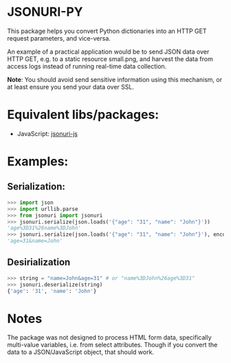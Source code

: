 
JSONURI-PY
==============
 
This package helps you convert Python dictionaries into an HTTP GET request parameters, and vice-versa. 

An example of a practical application would be to send JSON data over HTTP GET, e.g. to a static resource small.png, and harvest the data from access logs instead of running real-time data collection.

**Note**: You should avoid send sensitive information using this mechanism, or at least ensure you send your data over SSL.

Equivalent libs/packages:
==========================

* JavaScript: [jsonuri-js](https://github.com/guidj/jsonuri-js)

Examples:
=============

Serialization:
---------------

```python
>>> import json
>>> import urllib.parse
>>> from jsonuri import jsonuri
>>> jsonuri.serialize(json.loads('{"age": "31", "name": "John"}'))
'age%3D31%26name%3DJohn'
>>> jsonuri.serialize(json.loads('{"age": "31", "name": "John"}'), encode=False)
'age=31&name=John'
```

Desirialization
----------------

```python
>>> string = "name=John&age=31" # or "name%3DJohn%26age%3D31"
>>> jsonuri.deserialize(string)
{'age': '31', 'name': 'John'}
```

Notes
======

The package was not designed to process HTML form data, specifically multi-value variables, i.e. from select attributes. Though if you convert the data to a JSON/JavaScript object, that should work.
